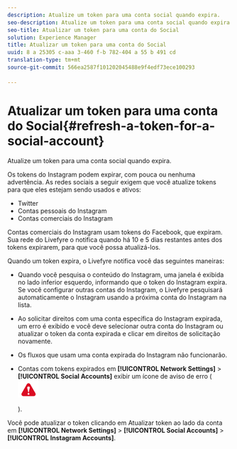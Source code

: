 ```yaml
---
description: Atualize um token para uma conta social quando expira.
seo-description: Atualize um token para uma conta social quando expira.
seo-title: Atualizar um token para uma conta do Social
solution: Experience Manager
title: Atualizar um token para uma conta do Social
uuid: 8 a 25305 c-aaa 3-460 f-b 782-404 a 55 b 491 cd
translation-type: tm+mt
source-git-commit: 566ea2587f101202045488e9f4edf73ece100293

---
```



# Atualizar um token para uma conta do Social{#refresh-a-token-for-a-social-account}

Atualize um token para uma conta social quando expira.

Os tokens do Instagram podem expirar, com pouca ou nenhuma advertência. As redes sociais a seguir exigem que você atualize tokens para que eles estejam sendo usados e ativos:

* Twitter
* Contas pessoais do Instagram
* Contas comerciais do Instagram

Contas comerciais do Instagram usam tokens do Facebook, que expiram. Sua rede do Livefyre o notifica quando há 10 e 5 dias restantes antes dos tokens expirarem, para que você possa atualizá-los.

Quando um token expira, o Livefyre notifica você das seguintes maneiras:

* Quando você pesquisa o conteúdo do Instagram, uma janela é exibida no lado inferior esquerdo, informando que o token do Instagram expira. Se você configurar outras contas do Instagram, o Livefyre pesquisará automaticamente o Instagram usando a próxima conta do Instagram na lista.
* Ao solicitar direitos com uma conta específica do Instagram expirada, um erro é exibido e você deve selecionar outra conta do Instagram ou atualizar o token da conta expirada e clicar em direitos de solicitação novamente.
* Os fluxos que usam uma conta expirada do Instagram não funcionarão.
* Contas com tokens expirados em **[!UICONTROL Network Settings]** > **[!UICONTROL Social Accounts]** exibir um ícone de aviso de erro ( ![](assets/warningError.png)

   ).

Você pode atualizar o token clicando em Atualizar token ao lado da conta em **[!UICONTROL Network Settings]** > **[!UICONTROL Social Accounts]** > **[!UICONTROL Instagram Accounts]**.
